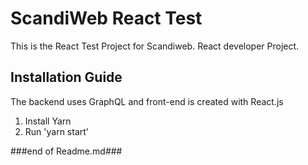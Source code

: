 # ScandiWeb React Test

This is the React Test Project for Scandiweb. React developer Project.

## Installation Guide ##

The backend uses GraphQL and front-end is created with React.js

1. Install Yarn
2. Run 'yarn start'

###end of Readme.md###

